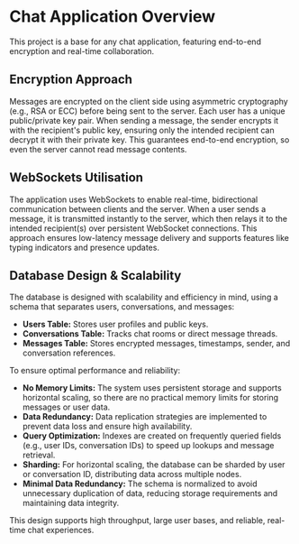# Chat Application Overview

This project is a base for any chat application, featuring end-to-end encryption and real-time collaboration.

## Encryption Approach

Messages are encrypted on the client side using asymmetric cryptography (e.g., RSA or ECC) before being sent to the server. Each user has a unique public/private key pair. When sending a message, the sender encrypts it with the recipient's public key, ensuring only the intended recipient can decrypt it with their private key. This guarantees end-to-end encryption, so even the server cannot read message contents.

## WebSockets Utilisation

The application uses WebSockets to enable real-time, bidirectional communication between clients and the server. When a user sends a message, it is transmitted instantly to the server, which then relays it to the intended recipient(s) over persistent WebSocket connections. This approach ensures low-latency message delivery and supports features like typing indicators and presence updates.

## Database Design & Scalability

The database is designed with scalability and efficiency in mind, using a schema that separates users, conversations, and messages:

- **Users Table:** Stores user profiles and public keys.
- **Conversations Table:** Tracks chat rooms or direct message threads.
- **Messages Table:** Stores encrypted messages, timestamps, sender, and conversation references.

To ensure optimal performance and reliability:
- **No Memory Limits:** The system uses persistent storage and supports horizontal scaling, so there are no practical memory limits for storing messages or user data.
- **Data Redundancy:** Data replication strategies are implemented to prevent data loss and ensure high availability.
- **Query Optimization:** Indexes are created on frequently queried fields (e.g., user IDs, conversation IDs) to speed up lookups and message retrieval.
- **Sharding:** For horizontal scaling, the database can be sharded by user or conversation ID, distributing data across multiple nodes.
- **Minimal Data Redundancy:** The schema is normalized to avoid unnecessary duplication of data, reducing storage requirements and maintaining data integrity.

This design supports high throughput, large user bases, and reliable, real-time chat experiences.
